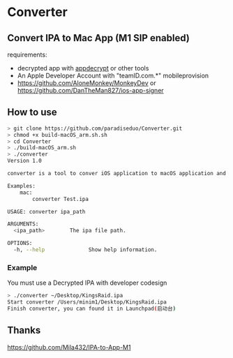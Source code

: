 # Converter

## Convert IPA to Mac App (M1 SIP enabled)
requirements:
- decrypted app with [appdecrypt](https://github.com/paradiseduo/appdecrypt) or other tools
- An Apple Developer Account with "teamID.com.*" mobileprovision
- https://github.com/AloneMonkey/MonkeyDev or https://github.com/DanTheMan827/ios-app-signer

## How to use
```bash
> git clone https://github.com/paradiseduo/Converter.git
> chmod +x build-macOS_arm.sh.sh
> cd Converter
> ./build-macOS_arm.sh
> ./converter
Version 1.0

converter is a tool to conver iOS application to macOS application and run with M1.

Examples:
    mac:
        converter Test.ipa

USAGE: converter ipa_path

ARGUMENTS:
  <ipa_path>        The ipa file path.

OPTIONS:
  -h, --help              Show help information.
```

### Example
You must use a Decrypted IPA with developer codesign
```bash
> ./converter ~/Desktop/KingsRaid.ipa
Start converter /Users/minim1/Desktop/KingsRaid.ipa
Finish converter, you can found it in Launchpad(启动台)
```

## Thanks
https://github.com/Mila432/IPA-to-App-M1
